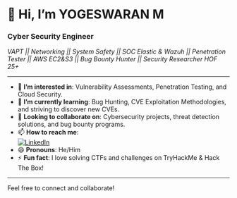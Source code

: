 # 👋 Hi, I’m **YOGESWARAN M**
### Cyber Security Engineer  
_VAPT || Networking || System Safety || SOC Elastic & Wazuh || Penetration Tester || AWS EC2&S3 || Bug Bounty Hunter || Security Researcher HOF 25+_

---

- 👀 **I’m interested in**: Vulnerability Assessments, Penetration Testing, and Cloud Security.
- 🌱 **I’m currently learning**: Bug Hunting, CVE Exploitation Methodologies, and striving to discover new CVEs.
- 💼 **Looking to collaborate on**: Cybersecurity projects, threat detection solutions, and bug bounty programs.
- 📫 **How to reach me**:  
   [![LinkedIn](https://img.shields.io/badge/LinkedIn-Yogeswaran%20M-blue?style=flat&logo=linkedin)](https://www.linkedin.com/in/yogeswaran-m/)
- 😄 **Pronouns**: He/Him
- ⚡ **Fun fact**: I love solving CTFs and challenges on TryHackMe & Hack The Box!

---

Feel free to connect and collaborate!
